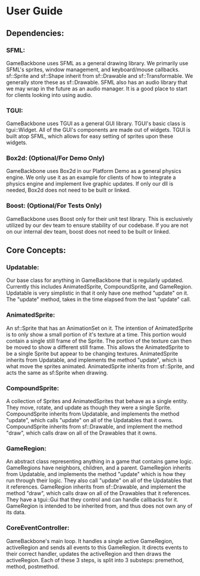 # User Guide

## Dependencies:
### SFML:
GameBackbone uses SFML as a general drawing library. We primarily use SFML's sprites, window management, and keyboard/mouse callbacks. sf::Sprite and sf::Shape inherit from sf::Drawable and sf::Transformable. We generally store these as sf::Drawable.
SFML also has an audio library that we may wrap in the future as an audio manager. It is a good place to start for clients looking into using audio.

### TGUI:
GameBackbone uses TGUI as a general GUI library. TGUI's basic class is tgui::Widget. All of the GUI's components are made out of widgets. TGUI is built atop SFML, which allows for easy setting of sprites upon these widgets.

### Box2d: (Optional/For Demo Only)
GameBackbone uses Box2d in our Platform Demo as a general physics engine. We only use it as an example for clients of how to integrate a physics engine and implement live graphic updates. If only our dll is needed, Box2d does not need to be built or linked.

### Boost: (Optional/For Tests Only)
GameBackbone uses Boost only for their unit test library. This is exclusively utilized by our dev team to ensure stability of our codebase. If you are not on our internal dev team, boost does not need to be built or linked.


## Core Concepts:
### Updatable:
Our base class for anything in GameBackbone that is regularly updated. Currently this includes AnimatedSprite, CompoundSprite, and GameRegion. Updatable is very simplistic in that it only have one method "update" on it. The "update" method, takes in the time elapsed from the last "update" call.

### AnimatedSprite:
An sf::Sprite that has an AnimationSet on it. The intention of AnimatedSprite is to only show a small portion of it's texture at a time. This portion would contain a single still frame of the Sprite. The portion of the texture can then be moved to show a different still frame. This allows the AnimatedSprite to be a single Sprite but appear to be changing textures. AnimatedSprite inherits from Updatable, and implements the method "update", which is what move the sprites animated. AnimatedSprite inherits from sf::Sprite, and acts the same as sf:Sprite when drawing.

### CompoundSprite:
A collection of Sprites and AnimatedSprites that behave as a single entity. They move, rotate, and update as though they were a single Sprite. CompoundSprite inherits from Updatable, and implements the method "update", which calls "update" on all of the Updatables that it owns. CompoundSprite inherits from sf::Drawable, and implement the method "draw", which calls draw on all of the Drawables that it owns.

### GameRegion:
An abstract class representing anything in a game that contains game logic. GameRegions have neighbors, children, and a parent. GameRegion inherits from Updatable, and implements the method "update" which is how they run through their logic. They also call "update" on all of the Updatables that it references. GameRegion inherits from sf::Drawable, and implement the method "draw", which calls draw on all of the Drawables that it references. They have a tgui::Gui that they control and can handle callbacks for it. GameRegion is intended to be inherited from, and thus does not own any of its data.

### CoreEventController:
GameBackbone's main loop. It handles a single active GameRegion, activeRegion and sends all events to this GameRegion. It directs events to their correct handler, updates the activeRegion and then draws the activeRegion. Each of these 3 steps, is split into 3 substeps: premethod, method, postmethod.